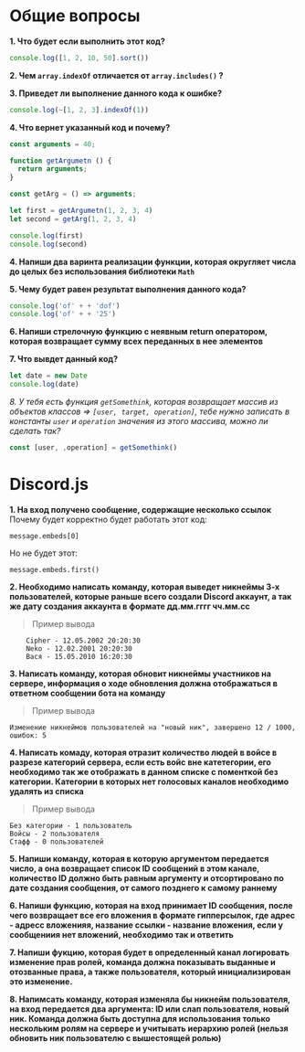 # Общие вопросы
**1. Что будет если выполнить этот код?**
```javascript
console.log([1, 2, 10, 50].sort())
```

**2. Чем `array.indexOf` отличается от `array.includes()` ?**

**3. Приведет ли выполнение данного кода к ошибке?**
```javascript
console.log(~[1, 2, 3].indexOf(1))
```

**4. Что вернет указанный код и почему?**
```javascript
const arguments = 40;

function getArgumetn () {
  return arguments;
}

const getArg = () => arguments;

let first = getArgumetn(1, 2, 3, 4)
let second = getArg(1, 2, 3, 4)

console.log(first)
console.log(second)
```

**4. Напиши два варинта реализации функции, которая округляет числа до целых без использования библиотеки `Math`** 

**5. Чему будет равен результат выполнения данного кода?**
```javascript
console.log('of' + + 'dof')
console.log('of' + + '25')
```


**6. Напиши стрелочную функцию с неявным return оператором, которая возвращает сумму всех переданных в нее элементов**

**7. Что вывдет данный код?**
```javascript
let date = new Date
console.log(date)
```

*8. *У тебя есть функция `getSomethink`, которая возвращает массив из объектов классов => `[user, target, operation]`, тебе нужно записать в константы `user` и `operation` значения из этого массива, можно ли сделать так?**
```javascript
const [user, ,operation] = getSomethink()
```

# Discord.js
**1. На вход получено сообщение, содержащие несколько ссылок**
Почему будет корректно будет работать этот код: 
```
message.embeds[0]
```
Но не будет этот:
```
message.embeds.first()
```

**2. Необходимо написать команду, которая выведет никнеймы 3-х пользователей, которые раньше всего создали Discord аккаунт, а так же дату создания аккаунта в формате дд.мм.гггг чч.мм.сс**
> Пример вывода
```
    Cipher - 12.05.2002 20:20:30
    Neko - 12.02.2001 20:20:30
    Вася - 15.05.2010 16:20:30
```

**3. Написать команду, которая обновит никнеймы участников на сервере, информация о ходе обновления должна отображаться в ответном сообщении бота на команду**
> Пример вывода 
```
Изменение никнеймов пользователей на "новый ник", завершено 12 / 1000, ошибок: 5
```

**4. Написать комаду, которая отразит количество людей в войсе в разрезе категорий сервера, если есть войс вне катетегории, его необходимо так же отображать в данном списке с поменткой без категории. Категории в которых нет голосовых каналов необходимо удалять из списка**
> Пример вывода
```
Без категории - 1 пользователь
Войсы - 2 пользователя
Стафф - 0 пользователей
```

**5. Напиши команду, которая в которую аргументом передается число, а она возвращает список ID сообщений в этом канале, количество ID должно быть равным аргументу и отсортировано по дате создания сообщения, от самого позднего к самому раннему**

**6. Напиши функцию, которая на вход принимает ID сообщения, после чего возвращает все его вложения в формате гипперсылок, где адрес - адресс вложенияя, название ссылки - название вложения, если у сообщениия нет вложений, необходимо так и ответить**

**7. Напиши фукцию, которая будет в определенный канал логировать изменение прав ролей, команда должна показывать выданные и отозванные права, а также пользователя, который инициализирован это изменение.**

**8. Напимсать команду, которая изменяла бы никнейм пользователя, на вход передается два аргумента: ID или слап пользователя, новый ник. Команда должна быть доступна для использования только нескольким ролям на сервере и учитывать иерархию ролей (нельзя обновить ник пользователю с вышестоящей ролью)**